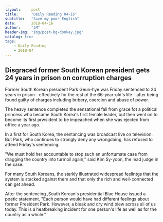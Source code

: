 ```yaml
---
layout:     post
title:      "Daily Reading 04-16"
subtitle:   "Save my poor English"
date:       2018-04-16
author:     "JM"
header-img: "img/post-bg-donkey.jpg"
catalog: true
tags:
    - Daily Reading
    - 2018-04
---
```


## Disgraced former South Korean president gets 24 years in prison on corruption charges

Former South Korean president Park Geun-hye was Friday sentenced to 24 years in prison - effectively for the rest of the 66-year-old's life - after being found guilty of charges including bribery, coercion and abuse of power.

The heavy sentence completed the sensational fall from grace fot a political princess who became South Korea's first female leader, but then went on to become its first prwsident to be impeached when she was ejected from office a year ago.

In a first for South Korea, the sentancing was broadcast live on television. But Park, who continues to strongly deny any wrongdoing, has refused to attend Friday's sentencing.

"We must hold her accountable to stop such an unfortumate case from dragging the country into turmoil again," said Kim Sy-yoon, the lead judge in the case.

For many South Koreans, the starkly illustrated widespread feelintgs that the system is stacked against them and that only the rich and well-connected can get ahead.

After the sentencing ,South Korean's presidential Blue House issued a poetic statement, "Each person would have had different feelings about former President Park. However, a bleak and dry wind blew across all of us today. This is a heatbreaking incident for one person's life as well as for the country as a whole."
